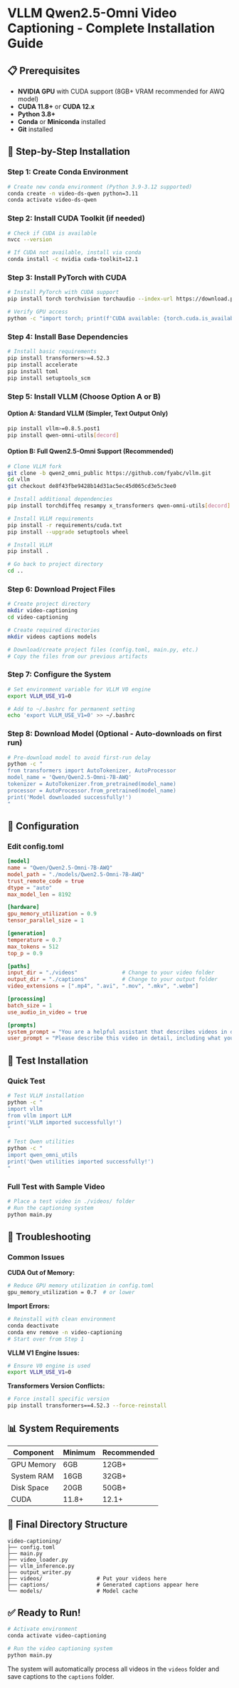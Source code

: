 # VLLM Qwen2.5-Omni Video Captioning - Complete Installation Guide

## 📋 Prerequisites

- **NVIDIA GPU** with CUDA support (8GB+ VRAM recommended for AWQ model)
- **CUDA 11.8+** or **CUDA 12.x**
- **Python 3.8+**
- **Conda** or **Miniconda** installed
- **Git** installed

## 🚀 Step-by-Step Installation

### Step 1: Create Conda Environment

```bash
# Create new conda environment (Python 3.9-3.12 supported)
conda create -n video-ds-qwen python=3.11
conda activate video-ds-qwen
```

### Step 2: Install CUDA Toolkit (if needed)

```bash
# Check if CUDA is available
nvcc --version

# If CUDA not available, install via conda
conda install -c nvidia cuda-toolkit=12.1
```

### Step 3: Install PyTorch with CUDA

```bash
# Install PyTorch with CUDA support
pip install torch torchvision torchaudio --index-url https://download.pytorch.org/whl/cu121

# Verify GPU access
python -c "import torch; print(f'CUDA available: {torch.cuda.is_available()}, GPUs: {torch.cuda.device_count()}')"
```

### Step 4: Install Base Dependencies

```bash
# Install basic requirements
pip install transformers>=4.52.3
pip install accelerate
pip install toml
pip install setuptools_scm
```

### Step 5: Install VLLM (Choose Option A or B)

#### Option A: Standard VLLM (Simpler, Text Output Only)

```bash
pip install vllm>=0.8.5.post1
pip install qwen-omni-utils[decord]
```

#### Option B: Full Qwen2.5-Omni Support (Recommended)

```bash
# Clone VLLM fork
git clone -b qwen2_omni_public https://github.com/fyabc/vllm.git
cd vllm
git checkout de8f43fbe9428b14d31ac5ec45d065cd3e5c3ee0

# Install additional dependencies
pip install torchdiffeq resampy x_transformers qwen-omni-utils[decord]

# Install VLLM requirements
pip install -r requirements/cuda.txt
pip install --upgrade setuptools wheel

# Install VLLM
pip install .

# Go back to project directory
cd ..
```

### Step 6: Download Project Files

```bash
# Create project directory
mkdir video-captioning
cd video-captioning

# Create required directories
mkdir videos captions models

# Download/create project files (config.toml, main.py, etc.)
# Copy the files from our previous artifacts
```

### Step 7: Configure the System

```bash
# Set environment variable for VLLM V0 engine
export VLLM_USE_V1=0

# Add to ~/.bashrc for permanent setting
echo 'export VLLM_USE_V1=0' >> ~/.bashrc
```

### Step 8: Download Model (Optional - Auto-downloads on first run)

```bash
# Pre-download model to avoid first-run delay
python -c "
from transformers import AutoTokenizer, AutoProcessor
model_name = 'Qwen/Qwen2.5-Omni-7B-AWQ'
tokenizer = AutoTokenizer.from_pretrained(model_name)
processor = AutoProcessor.from_pretrained(model_name)
print('Model downloaded successfully!')
"
```

## 🔧 Configuration

### Edit config.toml

```toml
[model]
name = "Qwen/Qwen2.5-Omni-7B-AWQ"
model_path = "./models/Qwen2.5-Omni-7B-AWQ"
trust_remote_code = true
dtype = "auto"
max_model_len = 8192

[hardware]
gpu_memory_utilization = 0.9
tensor_parallel_size = 1

[generation]
temperature = 0.7
max_tokens = 512
top_p = 0.9

[paths]
input_dir = "./videos"              # Change to your video folder
output_dir = "./captions"           # Change to your output folder
video_extensions = [".mp4", ".avi", ".mov", ".mkv", ".webm"]

[processing]
batch_size = 1
use_audio_in_video = true

[prompts]
system_prompt = "You are a helpful assistant that describes videos in detail."
user_prompt = "Please describe this video in detail, including what you see and hear."
```

## 🧪 Test Installation

### Quick Test

```bash
# Test VLLM installation
python -c "
import vllm
from vllm import LLM
print('VLLM imported successfully!')
"

# Test Qwen utilities
python -c "
import qwen_omni_utils
print('Qwen utilities imported successfully!')
"
```

### Full Test with Sample Video

```bash
# Place a test video in ./videos/ folder
# Run the captioning system
python main.py
```

## 🐛 Troubleshooting

### Common Issues

**CUDA Out of Memory:**
```bash
# Reduce GPU memory utilization in config.toml
gpu_memory_utilization = 0.7  # or lower
```

**Import Errors:**
```bash
# Reinstall with clean environment
conda deactivate
conda env remove -n video-captioning
# Start over from Step 1
```

**VLLM V1 Engine Issues:**
```bash
# Ensure V0 engine is used
export VLLM_USE_V1=0
```

**Transformers Version Conflicts:**
```bash
# Force install specific version
pip install transformers==4.52.3 --force-reinstall
```

## 📊 System Requirements

| Component | Minimum | Recommended |
|-----------|---------|-------------|
| GPU Memory | 6GB | 12GB+ |
| System RAM | 16GB | 32GB+ |
| Disk Space | 20GB | 50GB+ |
| CUDA | 11.8+ | 12.1+ |

## 🎯 Final Directory Structure

```
video-captioning/
├── config.toml
├── main.py
├── video_loader.py
├── vllm_inference.py
├── output_writer.py
├── videos/                 # Put your videos here
├── captions/               # Generated captions appear here
└── models/                 # Model cache
```

## ✅ Ready to Run!

```bash
# Activate environment
conda activate video-captioning

# Run the video captioning system
python main.py
```

The system will automatically process all videos in the `videos` folder and save captions to the `captions` folder.